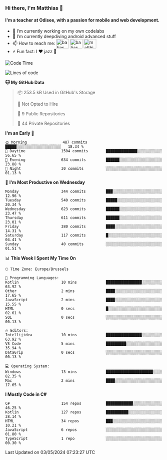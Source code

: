 ### Hi there, I'm Matthias 👋

#### I'm a teacher at Odisee, with a passion for mobile and web development.

- 🔭 I’m currently working on my own codelabs
- 🌱 I’m currently deepdiving android advanced stuff
- 📫 How to reach me: <a href="https://dev.to/batjas" target="_blank"><img align="center" src="https://raw.githubusercontent.com/rahuldkjain/github-profile-readme-generator/master/src/images/icons/Social/devto.svg" alt="batjas" height="30" width="40" /></a>
<a href="https://twitter.com/batjas" target="_blank"><img align="center" src="https://raw.githubusercontent.com/rahuldkjain/github-profile-readme-generator/master/src/images/icons/Social/twitter.svg" alt="batjas" height="30" width="40" /></a>
<a href="https://linkedin.com/in/matthiasdruwé" target="_blank"><img align="center" src="https://raw.githubusercontent.com/rahuldkjain/github-profile-readme-generator/master/src/images/icons/Social/linked-in-alt.svg" alt="matthiasdruwé" height="30" width="40" /></a>
- ⚡ Fun fact: I ❤ jazz 🎷


<!--START_SECTION:waka-->
![Code Time](http://img.shields.io/badge/Code%20Time-1%2C194%20hrs%2052%20mins-blue)

![Lines of code](https://img.shields.io/badge/From%20Hello%20World%20I%27ve%20Written-4.4%20million%20lines%20of%20code-blue)

**🐱 My GitHub Data** 

> 📦 253.5 kB Used in GitHub's Storage 
 > 
> 🚫 Not Opted to Hire
 > 
> 📜 9 Public Repositories 
 > 
> 🔑 44 Private Repositories 
 > 
**I'm an Early 🐤** 

```text
🌞 Morning                487 commits         █████░░░░░░░░░░░░░░░░░░░░   18.34 % 
🌆 Daytime                1504 commits        ██████████████░░░░░░░░░░░   56.65 % 
🌃 Evening                634 commits         ██████░░░░░░░░░░░░░░░░░░░   23.88 % 
🌙 Night                  30 commits          ░░░░░░░░░░░░░░░░░░░░░░░░░   01.13 % 
```
📅 **I'm Most Productive on Wednesday** 

```text
Monday                   344 commits         ███░░░░░░░░░░░░░░░░░░░░░░   12.96 % 
Tuesday                  540 commits         █████░░░░░░░░░░░░░░░░░░░░   20.34 % 
Wednesday                623 commits         ██████░░░░░░░░░░░░░░░░░░░   23.47 % 
Thursday                 611 commits         ██████░░░░░░░░░░░░░░░░░░░   23.01 % 
Friday                   380 commits         ████░░░░░░░░░░░░░░░░░░░░░   14.31 % 
Saturday                 117 commits         █░░░░░░░░░░░░░░░░░░░░░░░░   04.41 % 
Sunday                   40 commits          ░░░░░░░░░░░░░░░░░░░░░░░░░   01.51 % 
```


📊 **This Week I Spent My Time On** 

```text
🕑︎ Time Zone: Europe/Brussels

💬 Programming Languages: 
Kotlin                   10 mins             ████████████████░░░░░░░░░   63.92 % 
Other                    2 mins              ████░░░░░░░░░░░░░░░░░░░░░   17.65 % 
JavaScript               2 mins              ████░░░░░░░░░░░░░░░░░░░░░   15.55 % 
HTML                     0 secs              █░░░░░░░░░░░░░░░░░░░░░░░░   02.61 % 
SQL                      0 secs              ░░░░░░░░░░░░░░░░░░░░░░░░░   00.13 % 

🔥 Editors: 
Intellijidea             10 mins             ████████████████░░░░░░░░░   63.92 % 
VS Code                  5 mins              █████████░░░░░░░░░░░░░░░░   35.94 % 
DataGrip                 0 secs              ░░░░░░░░░░░░░░░░░░░░░░░░░   00.13 % 

💻 Operating System: 
Windows                  13 mins             █████████████████████░░░░   82.35 % 
Mac                      2 mins              ████░░░░░░░░░░░░░░░░░░░░░   17.65 % 
```

**I Mostly Code in C#** 

```text
C#                       154 repos           ████████████░░░░░░░░░░░░░   46.25 % 
Kotlin                   127 repos           ██████████░░░░░░░░░░░░░░░   38.14 % 
HTML                     34 repos            ███░░░░░░░░░░░░░░░░░░░░░░   10.21 % 
JavaScript               6 repos             ░░░░░░░░░░░░░░░░░░░░░░░░░   01.80 % 
TypeScript               1 repo              ░░░░░░░░░░░░░░░░░░░░░░░░░   00.30 % 
```




 Last Updated on 03/05/2024 07:23:27 UTC
<!--END_SECTION:waka-->
